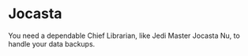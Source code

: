 # Jocasta
You need a dependable Chief Librarian, like Jedi Master Jocasta Nu, to handle your data backups.

